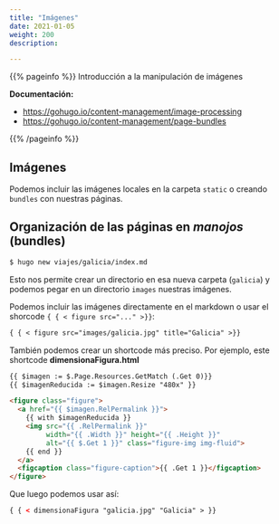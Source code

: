 ```yaml
---
title: "Imágenes"
date: 2021-01-05
weight: 200
description: 

---
```


{{% pageinfo %}}
Introducción a la manipulación de imágenes

**Documentación:**  
* https://gohugo.io/content-management/image-processing
* https://gohugo.io/content-management/page-bundles

{{% /pageinfo %}}

## Imágenes

Podemos incluir las imágenes locales en la carpeta `static` o creando `bundles` con nuestras páginas.

## Organización de las páginas en *manojos* (bundles)

```bash
$ hugo new viajes/galicia/index.md

```
Esto nos permite crear un directorio en esa nueva carpeta (`galicia`) y podemos pegar en un directorio `images` nuestras imágenes.


Podemos incluir las imágenes directamente en el markdown o usar el shorcode `{ { < figure src="..." >}}`:

```md
{ { < figure src="images/galicia.jpg" title="Galicia" >}}
```

También podemos crear un shortcode más preciso. Por ejemplo, este shortcode **dimensionaFigura.html**

```html
{{ $imagen := $.Page.Resources.GetMatch (.Get 0)}}
{{ $imagenReducida := $imagen.Resize "480x" }}

<figure class="figure">
  <a href="{{ $imagen.RelPermalink }}">
    {{ with $imagenReducida }}
    <img src="{{ .RelPermalink }}"
         width="{{ .Width }}" height="{{ .Height }}"
         alt="{{ $.Get 1 }}" class="figure-img img-fluid">
    {{ end }}
  </a>
  <figcaption class="figure-caption">{{ .Get 1 }}</figcaption>
</figure>
```

Que luego podemos usar así:

```html
{ { < dimensionaFigura "galicia.jpg" "Galicia" > }}
```
